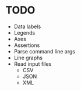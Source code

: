 # TODO

- Data labels
- Legends
- Axes
- Assertions
- Parse command line args
- Line graphs
- Read input files
  - CSV
  - JSON
  - XML

